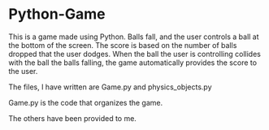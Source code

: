 # Python-Game
This is a game made using Python. Balls fall, and the user controls a ball at the bottom of the screen. The score is based on the number of balls dropped that the user dodges. When the ball the user is controlling collides with the ball the balls falling, the game automatically provides the score to the user.

The files, I have written are Game.py and physics_objects.py

Game.py is the code that organizes the game.

The others have been provided to me.
